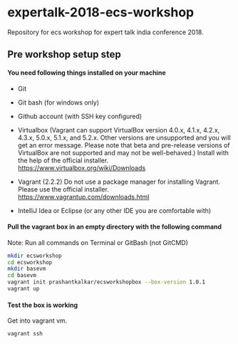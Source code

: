# expertalk-2018-ecs-workshop
Repository for ecs workshop for expert talk india conference 2018.

## Pre workshop setup step

#### You need following things installed on your machine

- Git
- Git bash (for windows only)
- Github account (with SSH key configured)
- Virtualbox
(Vagrant can support VirtualBox version 4.0.x, 4.1.x, 4.2.x, 4.3.x, 5.0.x, 5.1.x, and 5.2.x. Other versions are unsupported and you will get an error message. Please note that beta and pre-release versions of VirtualBox are not supported and may not be well-behaved.)
Install with the help of the official installer. https://www.virtualbox.org/wiki/Downloads

- Vagrant (2.2.2)
Do not use a package manager for installing Vagrant. Please use the official installer. https://www.vagrantup.com/downloads.html

- IntelliJ Idea or Eclipse (or any other IDE you are comfortable with)

#### Pull the vagrant box in an empty directory with the following command

Note: Run all commands on Terminal or GitBash (not GitCMD)

```bash
mkdir ecsworkshop
cd ecsworkshop
mkdir basevm
cd basevm
vagrant init prashantkalkar/ecsworkshopbox --box-version 1.0.1
vagrant up
```

#### Test the box is working

Get into vagrant vm.
```bash
vagrant ssh
```


